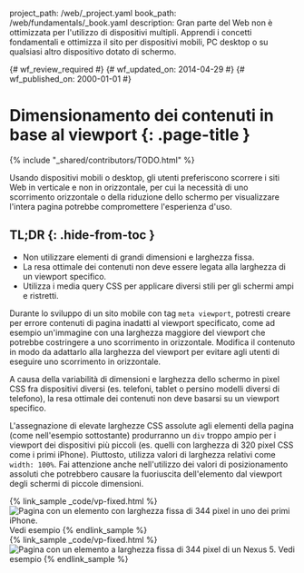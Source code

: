 project_path: /web/_project.yaml
book_path: /web/fundamentals/_book.yaml
description: Gran parte del Web non è ottimizzata per l'utilizzo di dispositivi multipli. Apprendi i concetti fondamentali e ottimizza il sito per dispositivi mobili, PC desktop o su qualsiasi altro dispositivo dotato di schermo.

{# wf_review_required #}
{# wf_updated_on: 2014-04-29 #}
{# wf_published_on: 2000-01-01 #}

# Dimensionamento dei contenuti in base al viewport {: .page-title }

{% include "_shared/contributors/TODO.html" %}


Usando dispositivi mobili o desktop, gli utenti preferiscono scorrere i siti Web in verticale e non in orizzontale, per cui la necessità di uno scorrimento orizzontale o della riduzione dello schermo per visualizzare l'intera pagina potrebbe compromettere l'esperienza d'uso.


## TL;DR {: .hide-from-toc }
- Non utilizzare elementi di grandi dimensioni e larghezza fissa.
- La resa ottimale dei contenuti non deve essere legata alla larghezza di un viewport specifico.
- Utilizza i media query CSS per applicare diversi stili per gli schermi ampi e ristretti.


Durante lo sviluppo di un sito mobile con tag `meta viewport`, potresti creare per errore contenuti di pagina inadatti al viewport specificato, come ad esempio un'immagine con una larghezza maggiore del viewport che potrebbe costringere a uno scorrimento in orizzontale. Modifica il contenuto in modo da adattarlo alla larghezza del viewport per evitare agli utenti di eseguire uno scorrimento in orizzontale.

A causa della variabilità di dimensioni e larghezza dello schermo in pixel CSS fra dispositivi diversi (es. telefoni, tablet o persino modelli diversi di telefono), la resa ottimale dei contenuti non deve basarsi su un viewport specifico.

L'assegnazione di elevate larghezze CSS assolute agli elementi della pagina (come nell'esempio sottostante) produrranno un `div` troppo ampio per i viewport dei dispositivi più piccoli (es. quelli con larghezza di 320 pixel CSS come i primi iPhone). Piuttosto, utilizza valori di larghezza relativi come `width: 100%`. Fai attenzione anche nell'utilizzo dei valori di posizionamento assoluti che potrebbero causare la fuoriuscita dell'elemento dal viewport degli schermi di piccole dimensioni.

<div class="mdl-grid">
  <div class="mdl-cell mdl-cell--6--col">
    {% link_sample _code/vp-fixed.html %}
      <img src="imgs/vp-fixed-iph.png" srcset="imgs/vp-fixed-iph.png 1x, imgs/vp-fixed-iph-2x.png 2x"  alt="Pagina con un elemento con larghezza fissa di 344 pixel in uno dei primi iPhone.">
      Vedi esempio
    {% endlink_sample %}
  </div>

  <div class="mdl-cell mdl-cell--6--col">
    {% link_sample _code/vp-fixed.html %}
      <img src="imgs/vp-fixed-n5.png" srcset="imgs/vp-fixed-n5.png 1x, imgs/vp-fixed-n5-2x.png 2x"  alt="Pagina con un elemento a larghezza fissa di 344 pixel di un Nexus 5.">
      Vedi esempio
    {% endlink_sample %}
  </div>
</div>



